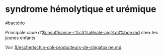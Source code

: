 # syndrome hémolytique et urémique
#bactério 


Principale caue d'[$/insuffisance-r%c3%a9nale-aig%c3%bce.md](#insuffisance-rc3a9nale-aigc3bcemd) chex les jeunes enfants

Voir [$/escherischia-coli-producteurs-de-shigatoxine.md](#escherischia-coli-producteurs-de-shigatoxinemd)
